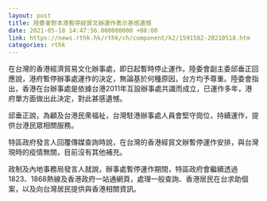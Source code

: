```yaml
---
layout: post
title: 陸委會對本港暫停經貿文辦運作表示甚感遺憾
date: 2021-05-18 14:47:56.000000000 +08:00
link: https://news.rthk.hk/rthk/ch/component/k2/1591502-20210518.htm
categories: rthk
---
```


在台灣的香港經濟貿易文化辦事處，即日起暫時停止運作。陸委會副主委邱垂正回應說，港府暫停辦事處運作的決定，無論基於何種原因，台方均予尊重。陸委會指出，香港在台辦事處是依據台港2011年互設辦事處共識而成立，已運作多年，港府單方面做出此決定，對此甚感遺憾。

邱垂正說，為顧及台港民衆福祉，台灣駐港辦事處人員會堅守崗位，持續運作，提供台港民眾相關服務。

特區政府發言人回覆傳媒查詢時說，在台灣的香港經貿文辦暫停運作安排，與台灣現時的疫情無關，目前沒有其他補充。

政制及內地事務局發言人就說，辦事處暫停運作期間，特區政府會繼續透過1823、1868熱線及香港政府一站通網頁，處理一般查詢、香港居民在台求助個案，以及向台灣居民提供與香港相關資訊。
